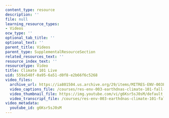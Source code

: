 ```yaml
---
content_type: resource
description: ''
file: null
learning_resource_types:
- Videos
ocw_type: ''
optional_tab_title: ''
optional_text: ''
parent_title: Videos
parent_type: SupplementalResourceSection
related_resources_text: ''
resource_index_text: ''
resourcetype: Video
title: Climate 101 Live
uid: 559a548f-0a95-6a51-d0f8-e2b66f6c5268
video_files:
  archive_url: https://ia801504.us.archive.org/29/items/MITRES-ENV-003F19/MITRESENV-003F19_02_Climate_101_300k.mp4
  video_captions_file: /courses/res-env-003-earthdnas-climate-101-fall-2019/4a0c39f72f225117899e07a64fdee2fb_g6Ksr5sJ0sM.vtt
  video_thumbnail_file: https://img.youtube.com/vi/g6Ksr5sJ0sM/default.jpg
  video_transcript_file: /courses/res-env-003-earthdnas-climate-101-fall-2019/0fa791936b5ef12bf4ee0d8a8b805064_g6Ksr5sJ0sM.pdf
video_metadata:
  youtube_id: g6Ksr5sJ0sM
---
```

